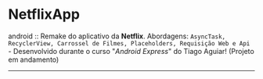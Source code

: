 # NetflixApp
android :: Remake do aplicativo da **Netflix**. Abordagens: ```AsyncTask, RecyclerView, Carrossel de Filmes, Placeholders, Requisição Web e Api``` - Desenvolvido durante o curso "*Android Express*" do Tiago Aguiar! (Projeto em andamento)
***

